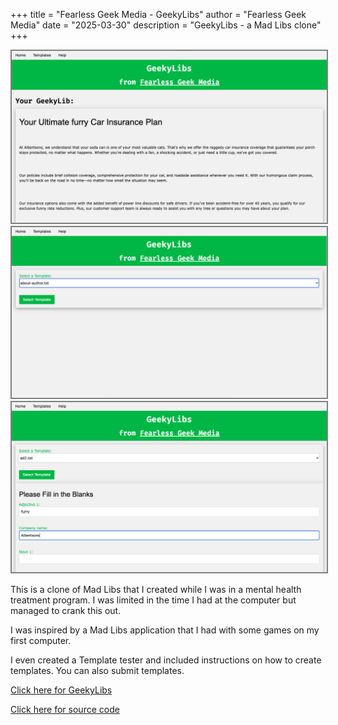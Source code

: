 +++
title = "Fearless Geek Media - GeekyLibs" 
author = "Fearless Geek Media"
date = "2025-03-30"
description = "GeekyLibs - a Mad Libs clone"
+++

<img src="../../images/geekylibs3.jpg" alt="Geekylibs" style="border: 2px solid grey" />
<img src="../../images/geekylibs1.jpg" alt="Geekylibs" style="border: 2px solid grey" />
<img src="../../images/geekylibs2.jpg" alt="Geekylibs" style="border: 2px solid grey" />

This is a clone of Mad Libs that I created while I was in a mental health treatment program. I was limited in the time I had at the computer but managed to crank this out.

I was inspired by a Mad Libs application that I had with some games on my first computer.

I even created a Template tester and included instructions on how to create templates. You can also submit templates.

<a href="http://172.234.245.214" target="_blank">Click here for GeekyLibs</a>

<a href="https://github.com/fearlessgeekmedia/GeekyLibs" target="_blank">Click here for source code</a>
